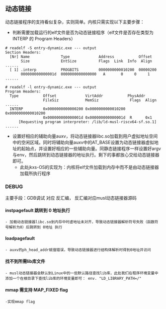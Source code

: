 ## 动态链接

动态链接程序的支持看似复杂，实则简单。内核只需实现以下主要步骤：

* 判断需要加载运行的elf文件是否为动态链接程序（elf文件是否存在类型为 INTERP 的 Program Headers）

```
# readelf -S entry-dynamic.exe --- output
Section Headers:
  [Nr] Name              Type             Address           Offset
       Size              EntSize          Flags  Link  Info  Align
......
  [ 1] .interp           PROGBITS         0000000000010200  00000200
       000000000000001d  0000000000000000   A       0     0     1
......

# readelf -l entry-dynamic.exe --- output
Program Headers:
  Type           Offset             VirtAddr           PhysAddr
                 FileSiz            MemSiz              Flags  Align
......
  INTERP         0x0000000000000200 0x0000000000010200 0x0000000000010200
                 0x000000000000001d 0x000000000000001d  R      0x1
      [Requesting program interpreter: /lib/ld-musl-riscv64-sf.so.1]
......
```

* 设置好相应的辅助向量auxv，将动态链接器libc.so加载到用户虚拟地址空间中的空闲区域。同时将辅助向量auxv中的AT_BASE设置为动态链接器虚拟地址的起始点，并设置好相应的一些辅助向量。同静态链接程序一样设置好argv与env，然后跳转到动态链接器的地址执行。剩下的事都放心交给动态链接器即可。
  * 此处jkxs-OS的实现为：内核将elf文件加载到内存中而不是由动态链接器加载所执行程序


### DEBUG

主要手段：GDB调试 对应 反汇编， 反汇编对应musl动态链接器源码

#### instpagefault  跳转到 0 地址执行

    - 加载动态链接器libc.so到内存中时虚地址未对齐，导致动态链接器解析符号失败（函数符号解析为0）后跳转到 0地址 执行

#### loadpagefault 

    - auxv的ph_head_addr赋值错误，导致动态链接器进行结构体解析时得到0地址并访问

#### 找不到所需lib库文件

    - musl动态链接器会默认到Linux中的一些默认路径查找lib库，此处我们在程序环境变量中添加一个在根目录下查找lib库的环境变量即可： env. "LD_LIBRARY_PATH=/"


#### mmap 需支持 MAP_FIXED flag

    -实现mmap flag


